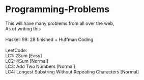 # Programming-Problems
This will have many problems from all over the web, <br>
As of writing this <br> <br>
Haskell 99: 28 finished + Huffman Coding <br> <br>
LeetCode: <br>
  LC1: 2Sum [Easy] <br>
  LC2: 4Sum [Normal] <br>
  LC3: Add Two Numbers [Normal] <br> 
  LC4: Longest Substring Without Repeating Characters [Normal] <br>
